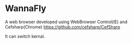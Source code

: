 # WannaFly
A web browser developed using WebBrowser Control(IE) and Cefsharp(Chrome) https://github.com/cefsharp/CefSharp

It can switch kernal.


